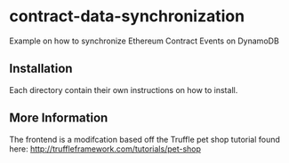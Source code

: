 # contract-data-synchronization
Example on how to synchronize Ethereum Contract Events on DynamoDB 

## Installation
Each directory contain their own instructions on how to install. 

## More Information
The frontend is a modifcation based off the Truffle pet shop tutorial found here: http://truffleframework.com/tutorials/pet-shop
